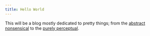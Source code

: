 ```yaml
---
title: Hello World
---
```


This will be a blog mostly dedicated to pretty things; from the [abstract nonsensical](https://ncatlab.org/nlab/show/Yoneda+lemma)
to the [purely perceptual](https://hylogen.com).
